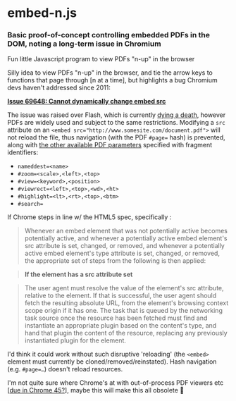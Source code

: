 # embed-n.js

### Basic proof-of-concept controlling embedded PDFs in the DOM, noting a long-term issue in Chromium

Fun little Javascript program to view PDFs "n-up" in the browser

Silly idea to view PDFs "n-up" in the browser, and tie the arrow keys to functions that page through [n at a time], but highlights a bug Chromium devs haven't addressed since 2011:

[**Issue 69648:	Cannot dynamically change embed src**](https://code.google.com/p/chromium/issues/detail?id=69648)

The issue was raised over Flash, which is currently [dying a death](http://www.wired.com/2015/08/google-flash-ads/), however PDFs are widely used and subject to the same restrictions. Modifying a `src` attribute on an `<embed src="http://www.somesite.com/document.pdf">` will not reload the file, thus navigation (with the PDF `#page=` hash) is prevented, along with [the other available PDF parameters](https://tools.ietf.org/html/rfc3778#section-3) specified with fragment identifiers:

* `nameddest=<name>`
* `#zoom=<scale>,<left>,<top>`
* `#view=<keyword>,<position>`
* `#viewrect=<left>,<top>,<wd>,<ht>`
* `#highlight=<lt>,<rt>,<top>,<btm>`
* `#search=`

If Chrome steps in line w/ the HTML5 spec, specifically : 

> Whenever an embed element that was not potentially active becomes potentially active, and whenever a potentially active embed element's src attribute is set, changed, or removed, and whenever a potentially active embed element's type attribute is set, changed, or removed, the appropriate set of steps from the following is then applied:

> **If the element has a src attribute set**

> The user agent must resolve the value of the element's src attribute, relative to the element. If that is successful, the user agent should fetch the resulting absolute URL, from the element's browsing context scope origin if it has one. The task that is queued by the networking task source once the resource has been fetched must find and instantiate an appropriate plugin based on the content's type, and hand that plugin the content of the resource, replacing any previously instantiated plugin for the element.

I'd think it could work without such disruptive 'reloading' (the `<embed>` element must currently be cloned/removed/reinstated). Hash navigation (e.g. `#page=…`) doesn't reload resources.

I'm not quite sure where Chrome's at with out-of-process PDF viewers etc [[due in Chrome 45?](https://bitbucket.org/chromiumembedded/cef/issues/1565/re-implement-pdf-viewer-using-out-of#comment-20427478)], maybe this will make this all obsolete :eyes:
